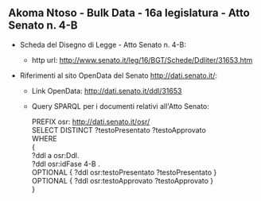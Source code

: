 ## Akoma Ntoso - Bulk Data - 16a legislatura - Atto Senato n. 4-B ##

* Scheda del Disegno di Legge - Atto Senato n. 4-B:
	* http url: http://www.senato.it/leg/16/BGT/Schede/Ddliter/31653.htm

* Riferimenti al sito OpenData del Senato http://dati.senato.it/:
	* Link OpenData: http://dati.senato.it/ddl/31653
	* Query SPARQL per i documenti relativi all'Atto Senato:

        PREFIX osr: <http://dati.senato.it/osr/>  
		SELECT DISTINCT ?testoPresentato ?testoApprovato  
		WHERE  
		{  
		    ?ddl a osr:Ddl.  
		    ?ddl osr:idFase 4-B .  
		    OPTIONAL { ?ddl osr:testoPresentato ?testoPresentato }  
		    OPTIONAL { ?ddl osr:testoApprovato ?testoApprovato }  
		}
		